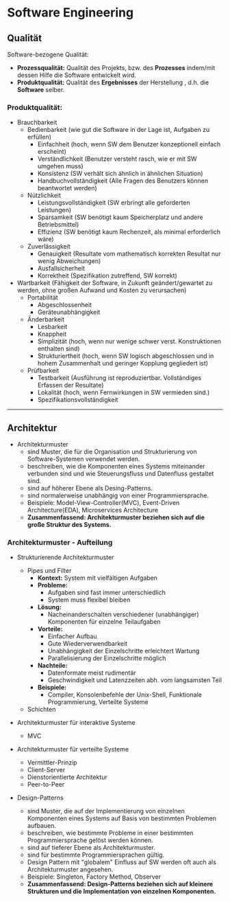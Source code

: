 # Software Engineering

## Qualität
Software-bezogene Qualität:  
- **Prozessqualität:** Qualität des Projekts, bzw. des **Prozesses** indem/mit dessen Hilfe die Software entwickelt wird.
- **Produktqualität:** Qualität des **Ergebnisses** der Herstellung , d.h. die **Software** selber.

### Produktqualität:
- Brauchbarkeit
    - Bedienbarkeit (wie gut die Software in der Lage ist, Aufgaben zu erfüllen)
        - Einfachheit (hoch, wenn SW dem Benutzer konzeptionell einfach erscheint)
        - Verständlichkeit (Benutzer versteht rasch, wie er mit SW umgehen muss)
        - Konsistenz (SW verhält sich ähnlich in ähnlichen Situation)
        - Handbuchvollständigkeit (Alle Fragen des Benutzers können beantwortet werden)
    - Nützlichkeit
        - Leistungsvollständigkeit (SW erbringt alle geforderten Leistungen)
        - Sparsamkeit (SW benötigt kaum Speicherplatz und andere Betriebsmittel)
        - Effizienz (SW benötigt kaum Rechenzeit, als minimal erforderlich wäre)
    - Zuverlässigkeit
        - Genauigkeit (Resultate vom mathematisch korrekten Resultat nur wenig Abweichungen)
        - Ausfallsicherheit
        - Korrektheit (Spezifikation zutreffend, SW korrekt)
- Wartbarkeit (Fähigkeit der Software, in Zukunft geändert/gewartet zu werden, ohne großen Aufwand und Kosten zu verursachen)
    - Portabilität
        - Abgeschlossenheit
        - Geräteunabhängigkeit
    - Änderbarkeit
        - Lesbarkeit
        - Knappheit
        - Simplizität (hoch, wenn nur wenige schwer verst. Konstruktionen enthalten sind)
        - Strukturiertheit (hoch, wenn SW logisch abgeschlossen und in hohem Zusammenhalt und geringer Kopplung gegliedert ist)
    - Prüfbarkeit
        - Testbarkeit (Ausführung ist reproduziertbar. Vollständiges Erfassen der Resultate)
        - Lokalität (hoch, wenn Fernwirkungen in SW vermieden sind.)
        - Spezifikationsvollständigkeit

---
## Architektur
- Architekturmuster
    - sind Muster, die für die Organisation und Strukturierung von Software-Systemen verwendet werden.
    - beschreiben, wie die Komponenten eines Systems miteinander verbunden sind und wie Steuerungsfluss und Datenfluss gestaltet sind.
    - sind auf höherer Ebene als Desing-Patterns.
    - sind normalerweise unabhängig von einer Programmiersprache.
    - Beispiele: Model-View-Controller(MVC), Event-Driven Architecture(EDA), Microservices Architecture
    - **Zusammenfassend: Architekturmuster beziehen sich auf die große Struktur des Systems.**

### Architekturmuster - Aufteilung
- Strukturierende Architekturmuster
    - Pipes und Filter
        - **Kontext:** System mit vielfältigen Aufgaben
        - **Probleme:**
            - Aufgaben sind fast immer unterschiedlich
            - System muss flexibel bleiben
        - **Lösung:**
            - Nacheinanderschalten verschiedener (unabhängiger) Komponenten für einzelne Teilaufgaben
        - **Vorteile:**
            - Einfacher Aufbau
            - Gute Wiederverwendbarkeit
            - Unabhängigkeit der Einzelschritte erleichtert Wartung
            - Parallelisierung der Einzelschritte möglich
        - **Nachteile:**
            - Datenformate meist rudimentär
            - Geschwindigkeit und Latenzzeiten abh. vom langsamsten Teil
        - **Beispiele:**
            - Compiler, Konsolenbefehle der Unix-Shell, Funktionale Programmierung, Verteilte Systeme
    - Schichten
- Architekturmuster für interaktive Systeme
    - MVC
- Architekturmuster für verteilte Systeme
    - Vermittler-Prinzip
    - Client-Server
    - Dienstorientierte Architektur
    - Peer-to-Peer

- Design-Patterns
    - sind Muster, die auf der Implementierung von einzelnen Komponenten eines Systems auf Basis von bestimmten Problemen aufbauen.
    - beschreiben, wie bestimmte Probleme in einer bestimmten Programmiersprache gelöst werden können.
    - sind auf tieferer Ebene als Architekturmuster.
    - sind für bestimmte Programmiersprachen gültig.
    - Design Pattern mit "globalem" Einfluss auf SW werden oft auch als Architekturmuster angesehen.
    - Beispiele: Singleton, Factory Method, Observer
    - **Zusammenfassend: Design-Patterns beziehen sich auf kleinere Strukturen und die Implementation von einzelnen Komponenten.**
